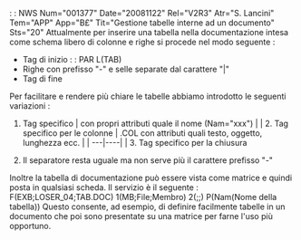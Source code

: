  :  : NWS Num="001377" Date="20081122" Rel="V2R3" Atr="S. Lancini" Tem="APP" App="B£" Tit="Gestione tabelle interne ad un documento" Sts="20"
Attualmente per inserire una tabella nella documentazione intesa come schema libero di colonne e righe si procede nel modo seguente : 
- Tag di inizio  :  : PAR L(TAB)
- Righe con prefisso "-" e selle separate dal carattere "|"
- Tag di fine 

Per facilitare e rendere più chiare le tabelle abbiamo introdotto le seguenti variazioni : 
1. Tag specifico 
|  con propri attributi quale il nome (Nam="xxx") |
| 2. Tag specifico per le colonne 
| .COL con attributi quali testo, oggetto, lunghezza ecc. |
| ---|----|
| 3. Tag specifico per la chiusura 

4. Il separatore resta uguale ma non serve più il carattere prefisso "-"

Inoltre la tabella di documentazione può essere vista come matrice e quindi posta in qualsiasi scheda.
Il servizio è il seguente : 
F(EXB;LOSER_04;TAB.DOC) 1(MB;File;Membro) 2(;;) P(Nam(Nome della tabella)) 
Questo consente, ad esempio, di definire facilmente tabelle in un documento che poi sono presentate su una matrice per farne l'uso più opportuno.

